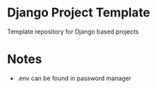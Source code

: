 # Django Project Template
Template repository for Django based projects


# Notes
- .env can be found in password manager
